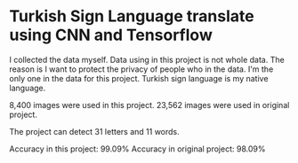 # Turkish Sign Language translate using CNN and Tensorflow

I collected the data myself. Data using in this project is not whole data. The reason is I want to protect the privacy of people who in the data. I'm the only one in the data for this project. Turkish sign language is my native language.

8,400 images were used in this project.
23,562 images were used in original project.

The project can detect 31 letters and 11 words.

Accuracy in this project: 99.09%
Accuracy in original project: 98.09%
